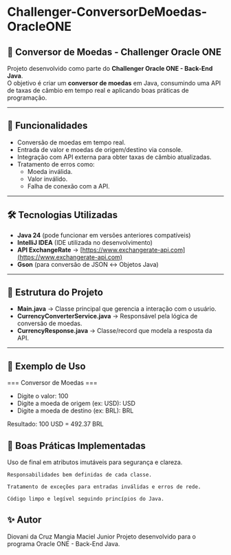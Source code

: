 # Challenger-ConversorDeMoedas-OracleONE

## 💱 Conversor de Moedas - Challenger Oracle ONE

Projeto desenvolvido como parte do **Challenger Oracle ONE - Back-End Java**.  
O objetivo é criar um **conversor de moedas** em Java, consumindo uma API de taxas de câmbio em tempo real e aplicando boas práticas de programação.

---

## 📌 Funcionalidades
- Conversão de moedas em tempo real.
- Entrada de valor e moedas de origem/destino via console.
- Integração com API externa para obter taxas de câmbio atualizadas.
- Tratamento de erros como:
  - Moeda inválida.
  - Valor inválido.
  - Falha de conexão com a API.

---

## 🛠️ Tecnologias Utilizadas
- **Java 24** (pode funcionar em versões anteriores compatíveis)
- **IntelliJ IDEA** (IDE utilizada no desenvolvimento)
- **API ExchangeRate** → [https://www.exchangerate-api.com](https://www.exchangerate-api.com)
- **Gson** (para conversão de JSON ↔ Objetos Java)

---

## 📂 Estrutura do Projeto
- **Main.java** → Classe principal que gerencia a interação com o usuário.
- **CurrencyConverterService.java** → Responsável pela lógica de conversão de moedas.
- **CurrencyResponse.java** → Classe/record que modela a resposta da API.

---

## 📖 Exemplo de Uso

=== Conversor de Moedas ===
- Digite o valor: 100
- Digite a moeda de origem (ex: USD): USD
- Digite a moeda de destino (ex: BRL): BRL

Resultado: 100 USD = 492.37 BRL

## 🧠 Boas Práticas Implementadas

  Uso de final em atributos imutáveis para segurança e clareza.

    Responsabilidades bem definidas de cada classe.

    Tratamento de exceções para entradas inválidas e erros de rede.

    Código limpo e legível seguindo princípios do Java.

## ✨ Autor

Diovani da Cruz Mangia Maciel Junior
Projeto desenvolvido para o programa Oracle ONE - Back-End Java.
